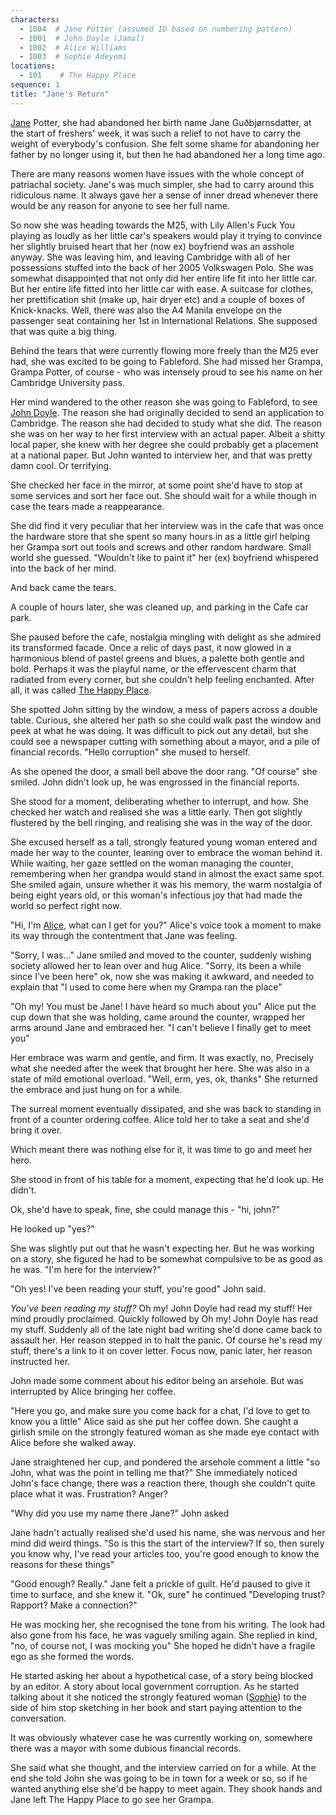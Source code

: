 ```yaml
---
characters: 
  - 1004  # Jane Potter (assumed ID based on numbering pattern)
  - 1001  # John Doyle (Jamal)
  - 1002  # Alice Williams
  - 1003  # Sophie Adeyemi
locations:
  - 101    # The Happy Place
sequence: 1
title: "Jane's Return"
---
```


[Jane](/stories/the-happy-place/characters/1004) Potter, she had abandoned her birth name Jane Guðbjørnsdatter, at the start of freshers' week, it was such a relief to not have to carry the weight of everybody's confusion. She felt some shame for abandoning her father by no longer using it, but then he had abandoned her a long time ago. 

There are many reasons women have issues with the whole concept of patriachal society. Jane's was much simpler, she had to carry around this ridiculous name. It always gave her a sense of inner dread whenever there would be any reason for anyone to see her full name. 

So now she was heading towards the M25, with Lily Allen's Fuck You playing as loudly as her little car's speakers would play it trying to convince her slightly bruised heart that her (now ex) boyfriend was an asshole anyway. She was leaving him, and leaving Cambridge with all of her possessions stuffed into the back of her 2005 Volkswagen Polo. She was somewhat disappointed that not only did her entire life fit into her little car. But her entire life fitted into her little car with ease. A suitcase for clothes, her prettification shit (make up, hair dryer etc) and a couple of boxes of Knick-knacks. Well, there was also the A4 Manila envelope on the passenger seat containing her 1st in International Relations. She supposed that was quite a big thing. 

Behind the tears that were currently flowing more freely than the M25 ever had, she was excited to be going to Fableford. She had missed her Grampa, Grampa Potter, of course - who was intensely proud to see his name on her Cambridge University pass. 

Her mind wandered to the other reason she was going to Fableford, to see [John Doyle](/stories/the-happy-place/characters/1001). The reason she had originally decided to send an application to Cambridge. The reason she had decided to study what she did. The reason she was on her way to her first interview with an actual paper. Albeit a shitty local paper, she knew with her degree she could probably get a placement at a national paper. But John wanted to interview her, and that was pretty damn cool. Or terrifying. 

She checked her face in the mirror, at some point she'd have to stop at some services and sort her face out. She should wait for a while though in case the tears made a reappearance. 

She did find it very peculiar that her interview was in the cafe that was once the hardware store that she spent so many hours in as a little girl helping her Grampa sort out tools and screws and other random hardware. Small world she guessed. "Wouldn't like to paint it" her (ex) boyfriend whispered into the back of her mind. 

And back came the tears. 

A couple of hours later, she was cleaned up, and parking in the Cafe car park.

She paused before the cafe, nostalgia mingling with delight as she admired its transformed facade. Once a relic of days past, it now glowed in a harmonious blend of pastel greens and blues, a palette both gentle and bold. Perhaps it was the playful name, or the effervescent charm that radiated from every corner, but she couldn't help feeling enchanted. After all, it was called [The Happy Place](/stories/the-happy-place/locations/101).

She spotted John sitting by the window, a mess of papers across a double table. Curious, she altered her path so she could walk past the window and peek at what he was doing. It was difficult to pick out any detail, but she could see a newspaper cutting with something about a mayor, and a pile of financial records. "Hello corruption" she mused to herself. 

As she opened the door, a small bell above the door rang. "Of course" she smiled. John didn't look up, he was engrossed in the financial reports.

She stood for a moment, deliberating whether to interrupt, and how. She checked her watch and realised she was a little early. Then got slightly flustered by the bell ringing, and realising she was in the way of the door. 

She excused herself as a tall, strongly featured young woman entered and made her way to the counter, leaning over to embrace the woman behind it. While waiting, her gaze settled on the woman managing the counter, remembering when her grandpa would stand in almost the exact same spot. She smiled again, unsure whether it was his memory, the warm nostalgia of being eight years old, or this woman's infectious joy that had made the world so perfect right now. 

"Hi, I'm [Alice](/stories/the-happy-place/characters/1002), what can I get for you?" Alice's voice took a moment to make its way through the contentment that Jane was feeling. 

"Sorry, I was…" Jane smiled and moved to the counter, suddenly wishing society allowed her to lean over and hug Alice. "Sorry, its been a while since I've been here" ok, now she was making it awkward, and needed to explain that "I used to come here when my Grampa ran the place" 

"Oh my! You must be Jane! I have heard so much about you" Alice put the cup down that she was holding, came around the counter, wrapped her arms around Jane and embraced her. "I can't believe I finally get to meet you" 

Her embrace was warm and gentle, and firm. It was exactly, no, Precisely what she needed after the week that brought her here. She was also in a state of mild emotional overload. "Well, erm, yes, ok, thanks" She returned the embrace and just hung on for a while. 

The surreal moment eventually dissipated, and she was back to standing in front of a counter ordering coffee. Alice told her to take a seat and she'd bring it over. 

Which meant there was nothing else for it, it was time to go and meet her hero. 

She stood in front of his table for a moment, expecting that he'd look up. He didn't. 

Ok, she'd have to speak, fine, she could manage this - "hi, john?" 

He looked up "yes?" 

She was slightly put out that he wasn't expecting her. But he was working on a story, she figured he had to be somewhat compulsive to be as good as he was. "I'm here for the interview?"

"Oh yes! I've been reading your stuff, you're good" John said. 

*You've been reading my stuff?* Oh my! John Doyle had read my stuff! Her mind proudly proclaimed. Quickly followed by Oh my! John Doyle has read my stuff. Suddenly all of the late night bad writing she'd done came back to assault her. Her reason stepped in to halt the panic. Of course he's read my stuff, there's a link to it on cover letter. Focus now, panic later, her reason instructed her. 

John made some comment about his editor being an arsehole. But was interrupted by Alice bringing her coffee. 

"Here you go, and make sure you come back for a chat, I'd love to get to know you a little" Alice said as she put her coffee down. She caught a girlish smile on the strongly featured woman as she made eye contact with Alice before she walked away. 

Jane straightened her cup, and pondered the arsehole comment a little "so John, what was the point in telling me that?" She immediately noticed John's face change, there was a reaction there, though she couldn't quite place what it was. Frustration? Anger? 

"Why did you use my name there Jane?" John asked

Jane hadn't actually realised she'd used his name, she was nervous and her mind did weird things. "So is this the start of the interview? If so, then surely you know why, I've read your articles too, you're good enough to know the reasons for these things" 

"Good enough? Really." Jane felt a prickle of guilt. He'd paused to give it time to surface, and she knew it. "Ok, sure" he continued "Developing trust? Rapport? Make a connection?" 

He was mocking her, she recognised the tone from his writing. The look had also gone from his face, he was vaguely smiling again. She replied in kind, "no, of course not, I was mocking you" She hoped he didn't have a fragile ego as she formed the words. 

He started asking her about a hypothetical case, of a story being blocked by an editor. A story about local government corruption. As he started talking about it she noticed the strongly featured woman ([Sophie](/stories/the-happy-place/characters/1003)) to the side of him stop sketching in her book and start paying attention to the conversation. 

It was obviously whatever case he was currently working on, somewhere there was a mayor with some dubious financial records. 

She said what she thought, and the interview carried on for a while. At the end she told John she was going to be in town for a week or so, so if he wanted anything else she'd be happy to meet again. They shook hands and Jane left The Happy Place to go see her Grampa.
